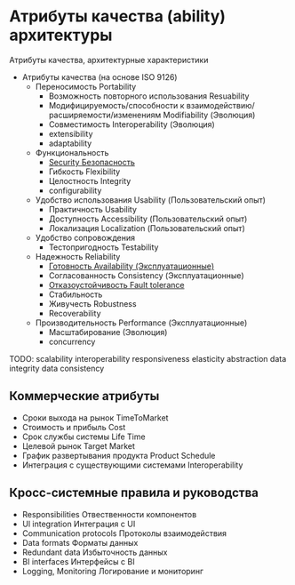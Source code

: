 # Атрибуты качества (ability) архитектуры

Атрибуты качества, архитектурные характеристики

* Атрибуты качества (на основе ISO 9126)
  * Переносимость Portability
    * Возможность повторного использования Resuability
    * Модифицируемость/способности к взаимодействию/расширяемости/изменениям Modifiability (Эволюция)
    * Совместимость Interoperability (Эволюция)
    * extensibility
    * adaptability
  * Функциональность
    * [Security Безопасность](ability/security.md)
    * Гибкость Flexibility
    * Целостность Integrity
    * configurability
  * Удобство использования Usability (Пользовательский опыт)
    * Практичность Usability
    * Доступность Accessibility (Пользовательский опыт)
    * Локализация Localization (Пользовательский опыт)
  * Удобство сопровождения
    * Тестопригодность Testability
  * Надежность Reliability
    * [Готовность Availability (Эксплуатационные)](ability/availability.md)
    * Согласованность Consistency (Эксплуатационные)
    * [Отказоустойчивость Fault tolerance](ability/faulttolerance.md)
    * Стабильность
    * Живучесть Robustness
    * Recoverability
  * Производительность Performance (Эксплуатационные)
    * Масштабирование (Эволюция)
    * concurrency

TODO:
scalability interoperability
responsiveness
elasticity
abstraction
data integrity
data consistency

## Коммерческие атрибуты

  * Сроки выхода на рынок TimeToMarket
  * Стоимость и прибыль Cost
  * Срок службы системы Life Time
  * Целевой рынок Target Market
  * График развертывания продукта Product Schedule
  * Интеграция с существующими системами Interoperability

## Кросс-системные правила и руководства

  * Responsibilities Отвественности компонентов
  * Ul integration Интеграция с UI
  * Communication protocols Протоколы взаимодействия
  * Data formats Форматы данных
  * Redundant data Избыточность данных
  * BI interfaces Интерфейсы с BI
  * Logging, Monitoring Логирование и мониторинг
